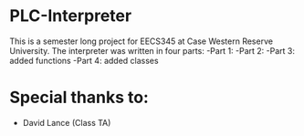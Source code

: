 # PLC-Interpreter

This is a semester long project for EECS345 at Case Western Reserve University.
The interpreter was written in four parts:
  -Part 1: 
  -Part 2:
  -Part 3: added functions
  -Part 4: added classes

# Special thanks to:
- David Lance (Class TA)
